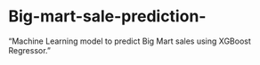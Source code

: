 # Big-mart-sale-prediction-
“Machine Learning model to predict Big Mart sales using XGBoost Regressor.”
